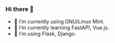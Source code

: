 ### Hi there 👋


- 🔭 I’m currently using GNU/Linux Mint.
- 🌱 I’m currently learning FastAPI, Vue.js.
- 👯 I’m using Flask, Django.
